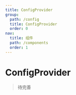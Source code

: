 ```yaml
---
title: ConfigProvider
group:
  path: /config
  title: ConfigProvider
  order: 0
nav:
  title: 组件
  path: /components
  order: 1
---
```


# ConfigProvider

> 待完善
